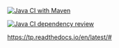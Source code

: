 [![Java CI with Maven](https://github.com/aousmoi/TP/actions/workflows/maven.yml/badge.svg)](https://github.com/aousmoi/TP/actions/workflows/maven.yml)

[![Java CI dependency review](https://github.com/aousmoi/TP/actions/workflows/dependency-review.yml/badge.svg)](https://github.com/aousmoi/TP/actions/workflows/dependency-review.yml)


https://tp.readthedocs.io/en/latest/#
